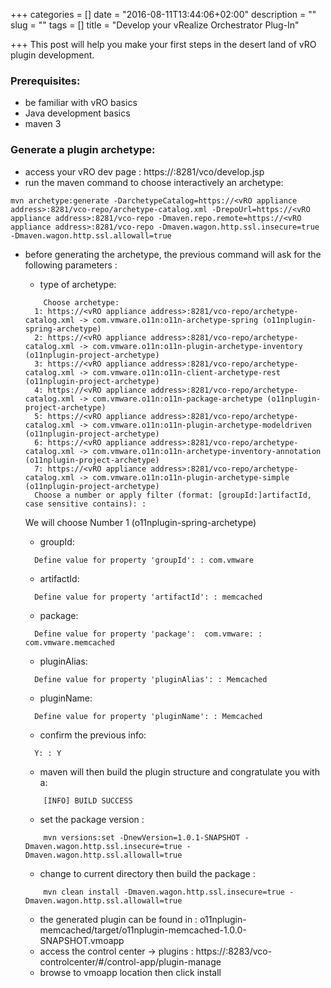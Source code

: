 +++
categories = []
date = "2016-08-11T13:44:06+02:00"
description = ""
slug = ""
tags = []
title = "Develop your vRealize Orchestrator Plug-In"

+++
This post will help you make your first steps in the desert land of vRO plugin development.
### Prerequisites:
- be familiar with vRO basics
- Java development basics
- maven 3

### Generate a plugin archetype:

- access your vRO dev page : https://<vRO appliance address>:8281/vco/develop.jsp
- run the maven command to choose interactively an archetype:
```
mvn archetype:generate -DarchetypeCatalog=https://<vRO appliance address>:8281/vco-repo/archetype-catalog.xml -DrepoUrl=https://<vRO appliance address>:8281/vco-repo -Dmaven.repo.remote=https://<vRO appliance address>:8281/vco-repo -Dmaven.wagon.http.ssl.insecure=true -Dmaven.wagon.http.ssl.allowall=true
```

- before generating the archetype, the previous command will ask for the following parameters :
  - type of archetype:
  ```
      Choose archetype:
    1: https://<vRO appliance address>:8281/vco-repo/archetype-catalog.xml -> com.vmware.o11n:o11n-archetype-spring (o11nplugin-spring-archetype)
    2: https://<vRO appliance address>:8281/vco-repo/archetype-catalog.xml -> com.vmware.o11n:o11n-plugin-archetype-inventory (o11nplugin-project-archetype)
    3: https://<vRO appliance address>:8281/vco-repo/archetype-catalog.xml -> com.vmware.o11n:o11n-client-archetype-rest (o11nplugin-project-archetype)
    4: https://<vRO appliance address>:8281/vco-repo/archetype-catalog.xml -> com.vmware.o11n:o11n-package-archetype (o11nplugin-project-archetype)
    5: https://<vRO appliance address>:8281/vco-repo/archetype-catalog.xml -> com.vmware.o11n:o11n-plugin-archetype-modeldriven (o11nplugin-project-archetype)
    6: https://<vRO appliance address>:8281/vco-repo/archetype-catalog.xml -> com.vmware.o11n:o11n-archetype-inventory-annotation (o11nplugin-project-archetype)
    7: https://<vRO appliance address>:8281/vco-repo/archetype-catalog.xml -> com.vmware.o11n:o11n-plugin-archetype-simple (o11nplugin-project-archetype)
    Choose a number or apply filter (format: [groupId:]artifactId, case sensitive contains): :
  ```
  We will choose Number 1 (o11nplugin-spring-archetype)

  - groupId:
  ```
    Define value for property 'groupId': : com.vmware
  ```
  - artifactId:
  ```
    Define value for property 'artifactId': : memcached
  ```
  - package:
  ```
    Define value for property 'package':  com.vmware: : com.vmware.memcached
  ```
  - pluginAlias:
  ```
    Define value for property 'pluginAlias': : Memcached
  ```
  - pluginName:
  ```
    Define value for property 'pluginName': : Memcached
  ```

  - confirm the previous info:
  ```
    Y: : Y
  ```

  - maven will then build the plugin structure and congratulate you with a:
  ```
      [INFO] BUILD SUCCESS
  ```
  - set the package version :
  ```
      mvn versions:set -DnewVersion=1.0.1-SNAPSHOT -Dmaven.wagon.http.ssl.insecure=true -Dmaven.wagon.http.ssl.allowall=true
  ```
  - change to current directory then build the package :
  ```
      mvn clean install -Dmaven.wagon.http.ssl.insecure=true -Dmaven.wagon.http.ssl.allowall=true
  ```
  - the generated plugin can be found in : o11nplugin-memcached/target/o11nplugin-memcached-1.0.0-SNAPSHOT.vmoapp
  - access the control center -> plugins :
    https://<vRO appliance address>:8283/vco-controlcenter/#/control-app/plugin-manage
  - browse to vmoapp location then click install

